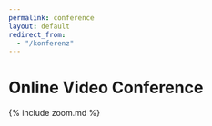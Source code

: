 ```yaml
---
permalink: conference
layout: default
redirect_from:
  - "/konferenz"
---
```


# Online Video Conference

{% include zoom.md %}